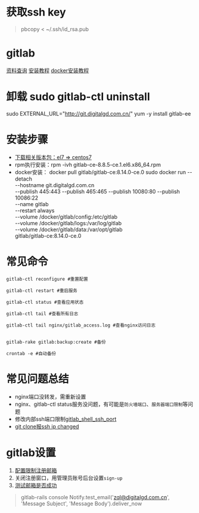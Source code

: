 # 获取ssh key
> pbcopy < ~/.ssh/id_rsa.pub

# gitlab
[资料查询](https://github.com/jaywcjlove/handbook/blob/master/CentOS/CentOS7%E5%AE%89%E8%A3%85%E7%BB%B4%E6%8A%A4Gitlab.md#%E5%8D%B8%E8%BD%BD)
[安装教程](https://www.2cto.com/net/201701/588343.html)
[docker安装教程](http://www.bubuko.com/infodetail-2536599.html?yyue=a21bo.50862.201879,http://blog.gezhiqiang.com/2017/03/01/gitlab-ce-install/)


# 卸载 sudo gitlab-ctl uninstall
 

sudo EXTERNAL_URL="http://git.digitalgd.com.cn/" yum -y install gitlab-ee


# 安装步骤
* [下载相关版本包：el7 => centos7](https://packages.gitlab.com/gitlab/gitlab-ce/packages/el/7/gitlab-ce-8.14.0-ce.0.el7.x86_64.rpm)
* rpm执行安装：rpm -ivh gitlab-ce-8.8.5-ce.1.el6.x86_64.rpm
* docker安装：
docker pull gitlab/gitlab-ce:8.14.0-ce.0
sudo docker run --detach \
    --hostname git.digitalgd.com.cn \
    --publish 445:443 --publish 465:465 --publish 10080:80 --publish 10086:22 \
    --name gitlab \
    --restart always \
    --volume /docker/gitlab/config:/etc/gitlab \
    --volume /docker/gitlab/logs:/var/log/gitlab \
    --volume /docker/gitlab/data:/var/opt/gitlab \
    gitlab/gitlab-ce:8.14.0-ce.0


# 常见命令
```
gitlab-ctl reconfigure #重置配置

gitlab-ctl restart #重启服务

gitlab-ctl status #查看应用状态

gitlab-ctl tail #查看所有日志

gitlab-ctl tail nginx/gitlab_access.log #查看nginx访问日志


gitlab-rake gitlab:backup:create #备份

crontab -e #自动备份
```

# 常见问题总结
* nginx端口没转发，需重新设置
* nginx、gitlab-ctl status服务没问题，有可能是`防火墙端口`、`服务器端口限制`等问题
* 修改内部ssh端口限制[gitlab_shell_ssh_port](https://www.cnblogs.com/xuezhigu/p/6555895.html)
* [git clone报ssh ip changed](https://blog.csdn.net/wangjunjun2008/article/details/37870849)


# gitlab设置
1. [配置限制注册邮箱](https://www.zhihu.com/question/263706388)
2. 关闭注册窗口，用管理员账号后台设置`sign-up`
3. [测试邮箱是否成功](https://www.cnblogs.com/wanglan/p/8759356.html)
> gitlab-rails console
> Notify.test_email('zql@digitalgd.com.cn', 'Message Subject', 'Message Body').deliver_now